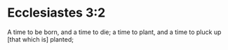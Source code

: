 # Ecclesiastes 3:2

A time to be born, and a time to die; a time to plant, and a time to pluck up [that which is] planted;